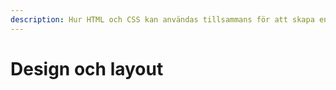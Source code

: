 ```yaml
---
description: Hur HTML och CSS kan användas tillsammans för att skapa en design.
---
```


# Design och layout

